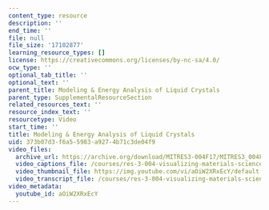 ```yaml
---
content_type: resource
description: ''
end_time: ''
file: null
file_size: '17102877'
learning_resource_types: []
license: https://creativecommons.org/licenses/by-nc-sa/4.0/
ocw_type: ''
optional_tab_title: ''
optional_text: ''
parent_title: Modeling & Energy Analysis of Liquid Crystals
parent_type: SupplementalResourceSection
related_resources_text: ''
resource_index_text: ''
resourcetype: Video
start_time: ''
title: Modeling & Energy Analysis of Liquid Crystals
uid: 373b07d3-f6a5-5983-a927-4b71c3de04f9
video_files:
  archive_url: https://archive.org/download/MITRES3-004F17/MITRES3_004F17_2012_chen_300k.mp4
  video_captions_file: /courses/res-3-004-visualizing-materials-science-fall-2017/1b7d34d0f9ca5a84bf5135e3e05c0cac_aOiW2XRxEcY.vtt
  video_thumbnail_file: https://img.youtube.com/vi/aOiW2XRxEcY/default.jpg
  video_transcript_file: /courses/res-3-004-visualizing-materials-science-fall-2017/f1d25e6fc4097eaec7973b4fdf5ee1b2_aOiW2XRxEcY.pdf
video_metadata:
  youtube_id: aOiW2XRxEcY
---
```

